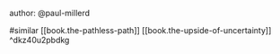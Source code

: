 
author: @paul-millerd

#similar [[book.the-pathless-path]] [[book.the-upside-of-uncertainty]]  ^dkz40u2pbdkg